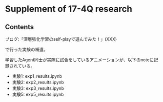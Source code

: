 # Supplement of 17-4Q research
## Contents

ブログ:「深層強化学習のself-playで遊んでみた！」(XXX)
<!-- - スライド: "深層強化学習のself-playで、複雑な行動を機械に学習させたい！"   -->

で行った実験の補遺。   
<!-- ブログは上記スライドのハイライト版です。 -->

学習したAgent同士が実際に試合をしているアニメーションが、以下のnoteに記録されている。  
<!-- 実験の詳細は、上記のスライドを参照。 -->

- 実験1: exp1_results.ipynb
- 実験2: exp2_results.ipynb
- 実験3: exp3_results.ipynb
- 実験5: exp5_results.ipynb
